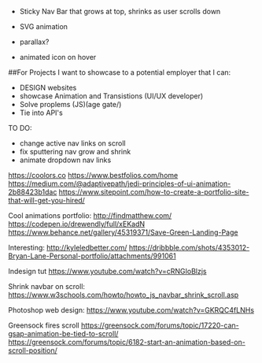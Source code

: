 * Sticky Nav Bar that grows at top, shrinks as user scrolls down

* SVG animation

* parallax?

* animated icon on hover

##For Projects I want to showcase to a potential employer that I can:
* DESIGN websites
* showcase Animation and Transistions (UI/UX developer)
* Solve proplems (JS)(age gate/)
* Tie into API's

TO DO:
* change active nav links on scroll
* fix sputtering nav grow and shrink
* animate dropdown nav links


https://coolors.co
https://www.bestfolios.com/home
https://medium.com/@adaptivepath/jedi-principles-of-ui-animation-2b88423b1dac
https://www.sitepoint.com/how-to-create-a-portfolio-site-that-will-get-you-hired/

Cool animations portfolio:
http://findmatthew.com/
https://codepen.io/drewendly/full/xEKadN
https://www.behance.net/gallery/45319371/Save-Green-Landing-Page

Interesting:
http://kyleledbetter.com/
https://dribbble.com/shots/4353012-Bryan-Lane-Personal-portfolio/attachments/991061

Indesign tut
https://www.youtube.com/watch?v=cRNGIoBlzjs

Shrink navbar on scroll:
https://www.w3schools.com/howto/howto_js_navbar_shrink_scroll.asp

Photoshop web design:
https://www.youtube.com/watch?v=GKRQC4fLNHs

Greensock fires scroll
https://greensock.com/forums/topic/17220-can-gsap-animation-be-tied-to-scroll/
https://greensock.com/forums/topic/6182-start-an-animation-based-on-scroll-position/
